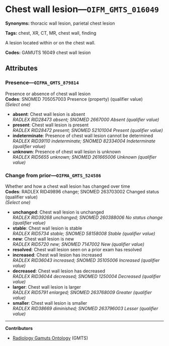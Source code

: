 # Chest wall lesion—`OIFM_GMTS_016049`

**Synonyms:** thoracic wall lesion, parietal chest lesion

**Tags:** chest, XR, CT, MR, chest wall, finding

A lesion located within or on the chest wall.

**Codes:** GAMUTS 16049 chest wall lesion

## Attributes

### Presence—`OIFMA_GMTS_879814`

Presence or absence of chest wall lesion  
**Codes**: SNOMED 705057003 Presence (property) (qualifier value)  
*(Select one)*

- **absent**: Chest wall lesion is absent  
_RADLEX RID28473 absent; SNOMED 2667000 Absent (qualifier value)_
- **present**: Chest wall lesion is present  
_RADLEX RID28472 present; SNOMED 52101004 Present (qualifier value)_
- **indeterminate**: Presence of chest wall lesion cannot be determined  
_RADLEX RID39110 indeterminate; SNOMED 82334004 Indeterminate (qualifier value)_
- **unknown**: Presence of chest wall lesion is unknown  
_RADLEX RID5655 unknown; SNOMED 261665006 Unknown (qualifier value)_

### Change from prior—`OIFMA_GMTS_524586`

Whether and how a chest wall lesion has changed over time  
**Codes**: RADLEX RID49896 change; SNOMED 263703002 Changed status (qualifier value)  
*(Select one)*

- **unchanged**: Chest wall lesion is unchanged  
_RADLEX RID39268 unchanged; SNOMED 260388006 No status change (qualifier value)_
- **stable**: Chest wall lesion is stable  
_RADLEX RID5734 stable; SNOMED 58158008 Stable (qualifier value)_
- **new**: Chest wall lesion is new  
_RADLEX RID5720 new; SNOMED 7147002 New (qualifier value)_
- **resolved**: Chest wall lesion seen on a prior exam has resolved  
- **increased**: Chest wall lesion has increased  
_RADLEX RID36043 increased; SNOMED 35105006 Increased (qualifier value)_
- **decreased**: Chest wall lesion has decreased  
_RADLEX RID36044 decreased; SNOMED 1250004 Decreased (qualifier value)_
- **larger**: Chest wall lesion is larger  
_RADLEX RID5791 enlarged; SNOMED 263768009 Greater (qualifier value)_
- **smaller**: Chest wall lesion is smaller  
_RADLEX RID38669 diminished; SNOMED 263796003 Lesser (qualifier value)_

---

**Contributors**

- [Radiology Gamuts Ontology](https://gamuts.net/) (GMTS)